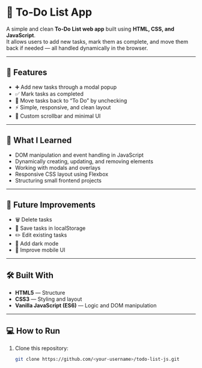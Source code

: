 # 📝 To-Do List App

A simple and clean **To-Do List web app** built using **HTML, CSS, and JavaScript**.  
It allows users to add new tasks, mark them as complete, and move them back if needed — all handled dynamically in the browser.

---

## 🚀 Features

- ➕ Add new tasks through a modal popup  
- ✅ Mark tasks as completed  
- 🔁 Move tasks back to “To Do” by unchecking  
- ⚡ Simple, responsive, and clean layout  
- 🎨 Custom scrollbar and minimal UI  

---

## 🧠 What I Learned

- DOM manipulation and event handling in JavaScript  
- Dynamically creating, updating, and removing elements  
- Working with modals and overlays  
- Responsive CSS layout using Flexbox  
- Structuring small frontend projects  

---

## 🧩 Future Improvements

- 🗑️ Delete tasks  
- 💾 Save tasks in localStorage  
- ✏️ Edit existing tasks  
- 🌙 Add dark mode  
- 📱 Improve mobile UI  

---

## 🛠️ Built With

- **HTML5** — Structure  
- **CSS3** — Styling and layout  
- **Vanilla JavaScript (ES6)** — Logic and DOM manipulation  

---

## 💻 How to Run

1. Clone this repository:
   ```bash
   git clone https://github.com/<your-username>/todo-list-js.git
